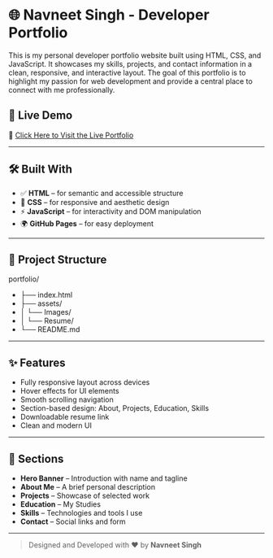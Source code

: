 # 🌐 Navneet Singh - Developer Portfolio


This is my personal developer portfolio website built using HTML, CSS, and JavaScript. It showcases my skills, projects, and contact information in a clean, responsive, and interactive layout. The goal of this portfolio is to highlight my passion for web development and provide a central place to connect with me professionally.


## 🚀 Live Demo

🔗 [Click Here to Visit the Live Portfolio](https://navneetsinghbhatti.github.io/Portfolio/)

---

## 🛠️ Built With

- ✅ **HTML** – for semantic and accessible structure  
- 🎨 **CSS** – for responsive and aesthetic design  
- ⚡ **JavaScript** – for interactivity and DOM manipulation  
- 🌍 **GitHub Pages** – for easy deployment

---

## 📂 Project Structure

portfolio/
- ├── index.html
- ├── assets/
- │ └── Images/
- │ └── Resume/
- └── README.md


---

## ✨ Features

- Fully responsive layout across devices
- Hover effects for UI elements
- Smooth scrolling navigation
- Section-based design: About, Projects, Education, Skills
- Downloadable resume link
- Clean and modern UI

---

## 📸 Sections

- **Hero Banner** – Introduction with name and tagline  
- **About Me** – A brief personal description  
- **Projects** – Showcase of selected work  
- **Education** – My Studies  
- **Skills** – Technologies and tools I use  
- **Contact** – Social links and form  

---


> Designed and Developed with ❤️ by **Navneet Singh**
